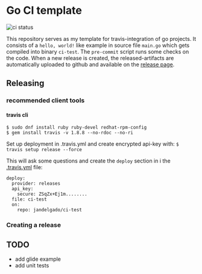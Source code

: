 # Go CI template
![ci status](https://travis-ci.org/jandelgado/ci-test.svg?branch=master)

This repository serves as my template for travis-integration of go projects.
It consists of a `hello, world!` like example in source file `main.go` which
gets compiled into binary `ci-test`. The `pre-commit` script runs some checks
on the code. When a new release is created, the released-artifacts are 
automatically uploaded to github and available on the [release page](https://github.com/jandelgado/ci-test/releases/).

## Releasing
### recommended client tools
#### travis cli
```
$ sudo dnf install ruby ruby-devel redhat-rpm-config
$ gem install travis -v 1.8.8 --no-rdoc --no-ri
```

Set up deployment in .travis.yml and create encrypted api-key with:
`$ travis setup release --force`

This will ask some questions and create the `deploy` section in i
the [.travis.yml](.travis.yml) file:
```
deploy:
  provider: releases
  api_key:
    secure: ZSqZx+Ej1m........
  file: ci-test
  on:
    repo: jandelgado/ci-test
```

### Creating a release

## TODO
- add glide example
- add unit tests

